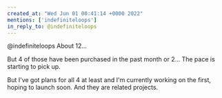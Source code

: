```yaml
---
created_at: "Wed Jun 01 00:41:14 +0000 2022"
mentions: ['indefiniteloops']
in_reply_to: @indefiniteloops
---
```


@indefiniteloops About 12... 

But 4 of those have been purchased in the past month or 2... The pace is starting to pick up.

But I've got plans for all 4 at least and I'm currently working on the first, hoping to launch soon. And they are related projects.